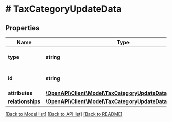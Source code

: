 # # TaxCategoryUpdateData

## Properties

Name | Type | Description | Notes
------------ | ------------- | ------------- | -------------
**type** | **string** | The resource&#39;s type |
**id** | **string** | The resource&#39;s id |
**attributes** | [**\OpenAPI\Client\Model\TaxCategoryUpdateDataAttributes**](TaxCategoryUpdateDataAttributes.md) |  |
**relationships** | [**\OpenAPI\Client\Model\TaxCategoryUpdateDataRelationships**](TaxCategoryUpdateDataRelationships.md) |  | [optional]

[[Back to Model list]](../../README.md#models) [[Back to API list]](../../README.md#endpoints) [[Back to README]](../../README.md)
